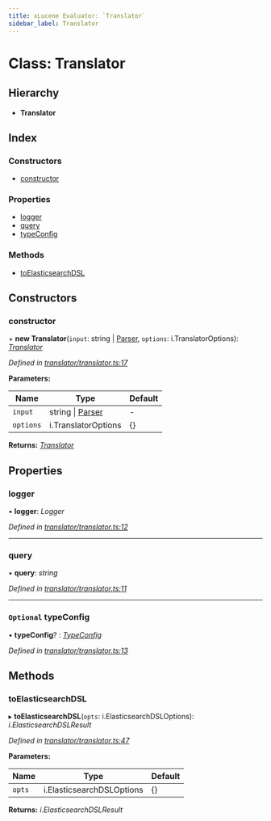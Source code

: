 ```yaml
---
title: xLucene Evaluator: `Translator`
sidebar_label: Translator
---
```


# Class: Translator

## Hierarchy

* **Translator**

## Index

### Constructors

* [constructor](translator.md#constructor)

### Properties

* [logger](translator.md#logger)
* [query](translator.md#query)
* [typeConfig](translator.md#optional-typeconfig)

### Methods

* [toElasticsearchDSL](translator.md#toelasticsearchdsl)

## Constructors

###  constructor

\+ **new Translator**(`input`: string | [Parser](parser.md), `options`: i.TranslatorOptions): *[Translator](translator.md)*

*Defined in [translator/translator.ts:17](https://github.com/terascope/teraslice/blob/d8feecc03/packages/xlucene-evaluator/src/translator/translator.ts#L17)*

**Parameters:**

Name | Type | Default |
------ | ------ | ------ |
`input` | string &#124; [Parser](parser.md) | - |
`options` | i.TranslatorOptions |  {} |

**Returns:** *[Translator](translator.md)*

## Properties

###  logger

• **logger**: *Logger*

*Defined in [translator/translator.ts:12](https://github.com/terascope/teraslice/blob/d8feecc03/packages/xlucene-evaluator/src/translator/translator.ts#L12)*

___

###  query

• **query**: *string*

*Defined in [translator/translator.ts:11](https://github.com/terascope/teraslice/blob/d8feecc03/packages/xlucene-evaluator/src/translator/translator.ts#L11)*

___

### `Optional` typeConfig

• **typeConfig**? : *[TypeConfig](../interfaces/typeconfig.md)*

*Defined in [translator/translator.ts:13](https://github.com/terascope/teraslice/blob/d8feecc03/packages/xlucene-evaluator/src/translator/translator.ts#L13)*

## Methods

###  toElasticsearchDSL

▸ **toElasticsearchDSL**(`opts`: i.ElasticsearchDSLOptions): *i.ElasticsearchDSLResult*

*Defined in [translator/translator.ts:47](https://github.com/terascope/teraslice/blob/d8feecc03/packages/xlucene-evaluator/src/translator/translator.ts#L47)*

**Parameters:**

Name | Type | Default |
------ | ------ | ------ |
`opts` | i.ElasticsearchDSLOptions |  {} |

**Returns:** *i.ElasticsearchDSLResult*
